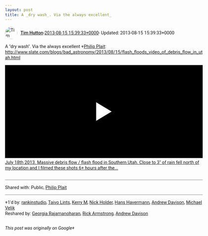 ```yaml
---
layout: post
title: A _dry wash_. Via the always excellent_
---
```


<html><head><meta charset="utf-8"><title>A &amp;quot;dry wash&amp;quot;. Via the always excellent &lt;span class=&quot;proflinkWrapper...</title><style>body {font: 11pt Roboto, Arial, sans-serif; max-width: 640px; margin: 24px;}.author-photo {border-radius: 50%; margin-right: 10px; width: 40px;}.author {font-weight: 500;}.main-content {margin: 15px 0 15px;}.post-title {font-weight: bold;}.location {display: block; margin-top: 15px;}.location img {float: left; margin-right: 5px; width: 20px;}.media-link {display: inline-block; max-width: 100%; vertical-align: top;}.media-link p {margin-top: 5px; max-height: 4em; overflow: scroll;}.media {max-height: 100vh; max-width: 100%;}.video-placeholder {background: black; display: flex; height: 300px; max-width: 100%; width: 640px;}.play-icon {border-bottom: 30px solid transparent; border-left: 50px solid white; border-top: 30px solid transparent; color: white; margin: auto;}.album {max-height: 800px; overflow: scroll; width: calc(100vw - 48px);}.album .media-link {margin-right: 5px; max-width: 250px;}.album .media {max-height: 250px;}.link-embed {border-top: 1px solid lightgrey; display: block; margin-top: 20px;}.link-embed img {max-width: 100%;}.inline-link-embed {display: block;}.inline-link-embed img {vertical-align: middle;}.link-title {display: inline-block; font-size: medium; font-weight: 300; padding-left: 1em;}.reshare-attribution {display: block; font-weight: bold; margin-bottom: 10px;}.poll-image {margin-bottom: 5px; max-height: 300px; max-width: 500px;}.poll-choice {align-items: center; display: flex; margin-bottom: 5px; max-width: 500px;}.poll-choice-percentage {background-color: lightblue; height: 100%; left: 0; position: absolute; z-index: -1;}.poll-choice-selected {margin-right: 5px;}.poll-choice-results {border: 1px solid lightgray; border-radius: 5px; display: flex; line-height: 40px; overflow: hidden; padding: 0 8px; position: relative;}.poll-choice-results, .poll-choice-description {flex-grow: 1; margin-right: 10px;}.poll-choice-image {width: 100%;}.poll-choice-image, .poll-choice-image img {max-height: 40px; max-width: 100px;}.poll-choice-votes {max-height: 100px; overflow: auto;}.plus-entity-embed {color: black; display: block; text-decoration: none;}.plus-entity-embed-cover-photo {max-height: 300px; max-width: 100%;}.plus-entity-embed-info {padding: 0 1em 1em;}.plus-entity-embed-info h2 {font-weight: 500; margin: 10px 0;}.plus-entity-embed-info p {font-size: small; margin: 0;}.collection-owner-avatar {border-radius: 50%; border: 2px solid white; height: 40px; margin-top: -22px;}.visibility {padding: 1em 0; border-top: 1px solid grey;}.post-activity {padding: 1em 0; border-top: 1px solid grey;}.comments {border-top: 1px solid gray; padding-top: 1em;}.comment + .comment {margin-top: 1em;}.comment .media-link, .comment .inline-link-embed {margin-top: 5px;}</style></head><body><div style="margin-bottom:1em;"><div style="display:flex; align-items:center"><img class="author-photo" src="https://lh4.googleusercontent.com/-epo4ZZKNqEw/AAAAAAAAAAI/AAAAAAAAVSU/qu3LpcHEnoQ/s64-c/photo.jpg" alt="Tim Hutton"><a href="https://plus.google.com/+TimHutton" target="_blank" class="author">Tim Hutton</a> - <a target="_blank" href="https://plus.google.com/+TimHutton/posts/SxApvGmaM8P">2013-08-15 15:39:33+0000</a><span> - Updated: 2013-08-15 15:39:33+0000</span></div><div class="main-content">A &quot;dry wash&quot;. Via the always excellent <span class="proflinkWrapper"><span class="proflinkPrefix">+</span><a class="proflink bidi_isolate" href="https://plus.google.com/108952536790629690817" oid="108952536790629690817" >Philip Plait</a></span>: <a rel="nofollow" target="_blank" href="http://www.slate.com/blogs/bad_astronomy/2013/08/15/flash_floods_video_of_debris_flow_in_utah.html" class="ot-anchor bidi_isolate" jslog="10929; track:click" dir="ltr">http://www.slate.com/blogs/bad_astronomy/2013/08/15/flash_floods_video_of_debris_flow_in_utah.html</a></div><a href="http://www.youtube.com/watch?v=_yCnQuILmsM" target="_blank" class="media-link"><div class="video-placeholder" title="July 18th 2013. Massive debris flow / flash flood in Southern Utah. Close to 3&quot; of rain fell north of my location and I filmed these shots 6+ hours after the..."><span class="play-icon"></span></div><p>July 18th 2013. Massive debris flow / flash flood in Southern Utah. Close to 3&quot; of rain fell north of my location and I filmed these shots 6+ hours after the...</p></a></div><div class="visibility">Shared with: Public, <a href="https://plus.google.com/108952536790629690817">Philip Plait</a></div><div class="post-activity"><div class="plus-oners">+1'd by: <a href="https://plus.google.com/+rankinstudio">rankinstudio</a>, <a href="https://plus.google.com/+TaivoLints">Taivo Lints</a>, <a href="https://plus.google.com/117582786816005017077">Kerry M</a>, <a href="https://plus.google.com/+NickHolder">Nick Holder</a>, <a href="https://plus.google.com/101745241027004457169">Hans Havermann</a>, <a href="https://plus.google.com/+AndrewDavison">Andrew Davison</a>, <a href="https://plus.google.com/109912852671536940136">Michael Velik</a></div><div class="resharers">Reshared by: <a href="https://plus.google.com/101984410628389778607">Georgia Rajamanoharan</a>, <a href="https://plus.google.com/+RickArmstrong">Rick Armstrong</a>, <a href="https://plus.google.com/+AndrewDavison">Andrew Davison</a></div></div></body></html>

<i>This post was originally on Google+</i>